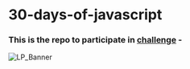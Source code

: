# 30-days-of-javascript
### This is the repo to participate in [challenge](https://www.scaler.com/event/30-days-of-javascript-scaler-topics-challenge/) - 
![LP_Banner](https://github.com/AaadityaG/30-days-of-javascript/assets/114663382/0cb1f13c-93e8-41f0-98c9-b9dc0075f377)
